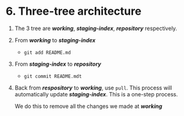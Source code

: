 # 6. Three-tree architecture 


1. The 3 tree are ***working***, ***staging-index***, ***repository*** respectively.
2. From ***working*** to ***staging-index***
	* `git add README.md`
3. From ***staging-index*** to ***repository***
	* `git commit README.mdt`
4. Back from ***respository*** to ***working***, use `pull`. This process will automatically update ***staging-index***. This is a one-step process.  

	We do this to remove all the changes we made at ***working***

